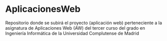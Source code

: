 # AplicacionesWeb
Repositorio donde se subirá el proyecto (aplicación web) perteneciente a la asignatura de Aplicaciones Web (AW) del tercer curso del grado en Ingeniería Informática de la Universidad Complutense de Madrid
